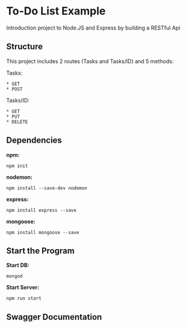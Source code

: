 # To-Do List Example
Introduction project to Node.JS and Express by building a RESTful Api


## Structure
This project includes 2 routes (Tasks and Tasks/ID) and 5 methods: 

Tasks:
```
* GET
* POST
```

Tasks/ID:
```
* GET
* PUT
* DELETE
```

## Dependencies
**npm:**
```
npm init
```

**nodemon:**
```
npm install --save-dev nodemon
```

**express:**

```
npm install express --save
```

**mongoose:**
```
npm install mongoose --save
```

## Start the Program
**Start DB:**
```
mongod
```

**Start Server:**
```
npm run start
```

## Swagger Documentation
